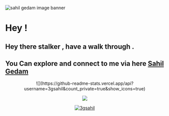 ![sahil gedam image banner ](https://i.imgur.com/dFhpueU.jpg "sahil")

# Hey !

## Hey there stalker , have a walk through .






## You Can explore and connect to me via here [Sahil Gedam](https://3gsahil.github.io)





<p align="center"> ![](https://github-readme-stats.vercel.app/api?username=3gsahil&count_private=true&show_icons=true)
</a> </p>



<p align="center"> <a href="https://github.com/anuraghazra/github-readme-stats"><img src="https://github-readme-stats.vercel.app/api/top-langs/?username=3gsahil&layout=compact" /></a> </p>



<p align="center"> <a href="https://github.com/ryo-ma/github-profile-trophy"><img src="https://github-profile-trophy.vercel.app/?username=3gsahil" alt="3gsahil" /></a> </p>


